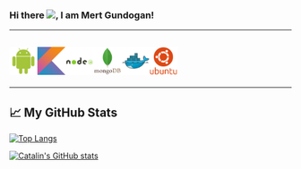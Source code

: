 ### Hi there <img src="https://raw.githubusercontent.com/MartinHeinz/MartinHeinz/master/wave.gif" width="30px">, I am Mert Gundogan!
---
<img src="https://raw.githubusercontent.com/devicons/devicon/master/icons/android/android-original.svg" alt="Android Logo" width="50" height="50"/><img src="https://raw.githubusercontent.com/devicons/devicon/master/icons/kotlin/kotlin-original.svg" alt="Kotlin Logo" width="50" height="50"/><img src="https://github.com/devicons/devicon/blob/master/icons/nodejs/nodejs-original-wordmark.svg" alt="Nodejs Logo" width="50" height="50"/><img src="https://github.com/devicons/devicon/blob/master/icons/mongodb/mongodb-original-wordmark.svg" alt="MongoDB Logo" width="50" height="50"/><img src="https://raw.githubusercontent.com/devicons/devicon/master/icons/docker/docker-original.svg" alt="Docker Logo" width="50" height="50"/><img src="https://raw.githubusercontent.com/devicons/devicon/master/icons/ubuntu/ubuntu-plain-wordmark.svg" alt="Ubuntu Logo" width="50" height="50"/>
---
---

## &#x1f4c8; My GitHub Stats

[![Top Langs](https://github-readme-stats.vercel.app/api/top-langs/?username=mertgundoganx&hide=html,makefile,c%2B%2B&theme=dark&layout=compact)](https://github.com/anuraghazra/github-readme-stats)

[![Catalin's GitHub stats](https://github-readme-stats.vercel.app/api?username=mertgundoganx&theme=dark&show_icons=true&count_private=true)](https://github.com/anuraghazra/github-readme-stats)
